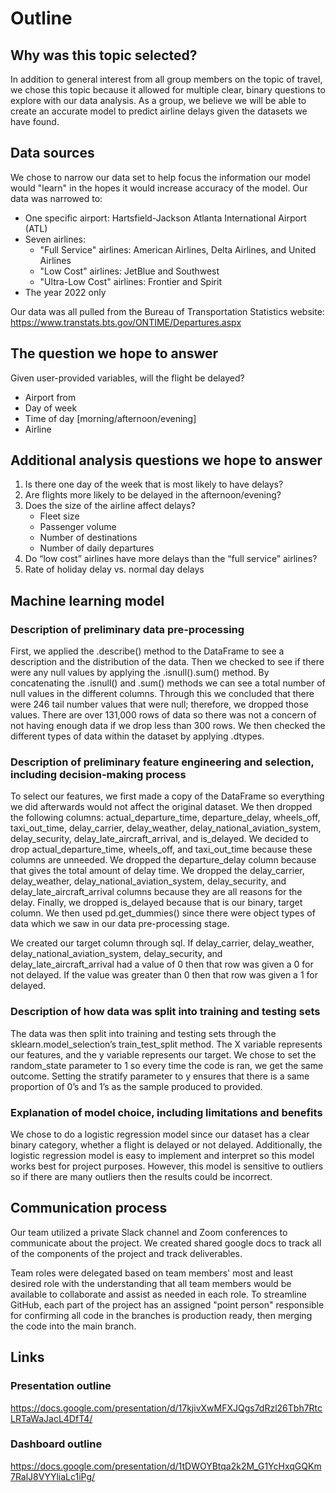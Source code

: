 # Outline

## Why was this topic selected? 
In addition to general interest from all group members on the topic of travel, we chose this topic because it allowed for multiple clear, binary questions to explore with our data analysis. As a group, we believe we will be able to create an accurate model to predict airline delays given the datasets we have found. 

## Data sources
We chose to narrow our data set to help focus the information our model would "learn" in the hopes it would increase accuracy of the model. Our data was narrowed to: 
- One specific airport: Hartsfield-Jackson Atlanta International Airport (ATL)
- Seven airlines:
    - "Full Service" airlines: American Airlines, Delta Airlines, and United Airlines
    - "Low Cost" airlines: JetBlue and Southwest
    - "Ultra-Low Cost" airlines: Frontier and Spirit
- The year 2022 only 

Our data was all pulled from the Bureau of Transportation Statistics website: https://www.transtats.bts.gov/ONTIME/Departures.aspx

## The question we hope to answer
Given user-provided variables, will the flight be delayed?
- Airport from
- Day of week
- Time of day [morning/afternoon/evening]
- Airline

## Additional analysis questions we hope to answer
1. Is there one day of the week that is most likely to have delays? 
2. Are flights more likely to be delayed in the afternoon/evening? 
3. Does the size of the airline affect delays?
    * Fleet size
    * Passenger volume
    * Number of destinations
    * Number of daily departures
4. Do “low cost” airlines have more delays than the “full service” airlines?
5. Rate of holiday delay vs. normal day delays

## Machine learning model
### Description of preliminary data pre-processing
First, we applied the .describe() method to the DataFrame to see a description and the distribution of the data. Then we checked to see if there were any null values by applying the .isnull().sum() method. By concatenating the .isnull() and .sum() methods we can see a total number of null values in the different columns. Through this we concluded that there were 246 tail number values that were null; therefore, we dropped those values. There are over 131,000 rows of data so there was not a concern of not having enough data if we drop less than 300 rows. We then checked the different types of data within the dataset by applying .dtypes.

### Description of preliminary feature engineering and selection, including decision-making process
To select our features, we first made a copy of the DataFrame so everything we did afterwards would not affect the original dataset. We then dropped the following columns: actual_departure_time, departure_delay, wheels_off, taxi_out_time, delay_carrier, delay_weather, delay_national_aviation_system, delay_security, delay_late_aircraft_arrival, and is_delayed. We decided to drop actual_departure_time, wheels_off, and taxi_out_time because these columns are unneeded. We dropped the departure_delay column because that gives the total amount of delay time. We dropped the delay_carrier, delay_weather, delay_national_aviation_system, delay_security, and delay_late_aircraft_arrival columns because they are all reasons for the delay. Finally, we dropped is_delayed because that is our binary, target column. We then used pd.get_dummies() since there were object types of data which we saw in our data pre-processing stage.

We created our target column through sql. If delay_carrier, delay_weather, delay_national_aviation_system, delay_security, and delay_late_aircraft_arrival had a value of 0 then that row was given a 0 for not delayed. If the value was greater than 0 then that row was given a 1 for delayed.

### Description of how data was split into training and testing sets
The data was then split into training and testing sets through the sklearn.model_selection’s train_test_split method. The X variable represents our features, and the y variable represents our target. We chose to set the random_state parameter to 1 so every time the code is ran, we get the same outcome. Setting the stratify parameter to y ensures that there is a same proportion of 0’s and 1’s as the sample produced to provided.

### Explanation of model choice, including limitations and benefits

We chose to do a logistic regression model since our dataset has a clear binary category, whether a flight is delayed or not delayed. Additionally, the logistic regression model is easy to implement and interpret so this model works best for project purposes. However, this model is sensitive to outliers so if there are many outliers then the results could be incorrect.

## Communication process
Our team utilized a private Slack channel and Zoom conferences to communicate about the project. We created shared google docs to track all of the components of the project and track deliverables. 

Team roles were delegated based on team members' most and least desired role with the understanding that all team members would be available to collaborate and assist as needed in each role. To streamline GitHub, each part of the project has an assigned "point person" responsible for confirming all code in the branches is production ready, then merging the code into the main branch. 

## Links
### Presentation outline
https://docs.google.com/presentation/d/17kjivXwMFXJQgs7dRzl26Tbh7RtcLRTaWaJacL4DfT4/
### Dashboard outline
https://docs.google.com/presentation/d/1tDWOYBtqa2k2M_G1YcHxqGQKm7RalJ8VYYliaLc1iPg/

